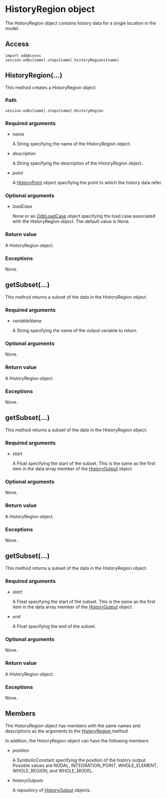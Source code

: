 # HistoryRegion object

The HistoryRegion object contains history data for a single location in the model.

## Access

```
import odbAccess
session.odbs[name].steps[name].historyRegions[name]
```

## HistoryRegion(...)



This method creates a HistoryRegion object.



### Path

```
session.odbs[name].steps[name].HistoryRegion
```

### Required arguments

- *name*

  A String specifying the name of the HistoryRegion object.

- *description*

  A String specifying the description of the HistoryRegion object.

- *point*

  A [HistoryPoint](https://help.3ds.com/2022/english/DSSIMULIA_Established/SIMACAEKERRefMap/simaker-c-historypointpyc.htm?ContextScope=all) object specifying the point to which the history data refer.

### Optional arguments

- *loadCase*

  None or an [OdbLoadCase](https://help.3ds.com/2022/english/DSSIMULIA_Established/SIMACAEKERRefMap/simaker-c-odbloadcasepyc.htm?ContextScope=all) object specifying the load case associated with the HistoryRegion object. The default value is None.

### Return value

A HistoryRegion object.

### Exceptions

None.



## getSubset(...)



This method returns a subset of the data in the HistoryRegion object.



### Required arguments

- *variableName*

  A String specifying the name of the output variable to return.

### Optional arguments

None.

### Return value

A HistoryRegion object.

### Exceptions

None.



## getSubset(...)



This method returns a subset of the data in the HistoryRegion object.



### Required arguments

- *start*

  A Float specifying the start of the subset. This is the same as the first item in the data array member of the [HistoryOutput](https://help.3ds.com/2022/english/DSSIMULIA_Established/SIMACAEKERRefMap/simaker-c-historyoutputpyc.htm?ContextScope=all) object.

### Optional arguments

None.

### Return value

A HistoryRegion object.

### Exceptions

None.



## getSubset(...)



This method returns a subset of the data in the HistoryRegion object.



### Required arguments

- *start*

  A Float specifying the start of the subset. This is the same as the first item in the data array member of the [HistoryOutput](https://help.3ds.com/2022/english/DSSIMULIA_Established/SIMACAEKERRefMap/simaker-c-historyoutputpyc.htm?ContextScope=all) object.

- *end*

  A Float specifying the end of the subset.

### Optional arguments

None.

### Return value

A HistoryRegion object.

### Exceptions

None.



## Members

The HistoryRegion object has members with the same names and descriptions as the arguments to the [HistoryRegion ](https://help.3ds.com/2022/english/DSSIMULIA_Established/SIMACAEKERRefMap/simaker-c-historyregionpyc.htm?ContextScope=all#simaker-historyregionhistoryregionpyc)method.

In addition, the HistoryRegion object can have the following members:

- *position*

  A SymbolicConstant specifying the position of the history output. Possible values are NODAL, INTEGRATION_POINT, WHOLE_ELEMENT, WHOLE_REGION, and WHOLE_MODEL.

- *historyOutputs*

  A repository of [HistoryOutput](https://help.3ds.com/2022/english/DSSIMULIA_Established/SIMACAEKERRefMap/simaker-c-historyoutputpyc.htm?ContextScope=all) objects.